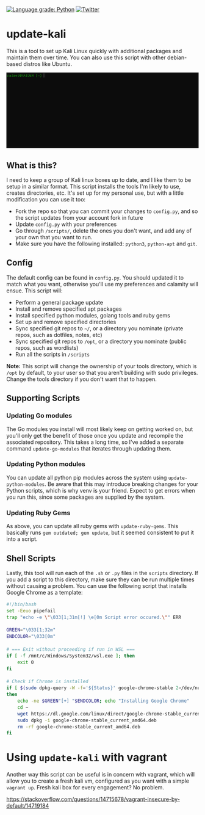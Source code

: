 [![Language grade: Python](https://img.shields.io/lgtm/grade/python/g/rafaelh/update-kali.svg?logo=lgtm&logoWidth=18)](https://lgtm.com/projects/g/rafaelh/update-kali/context:python) [![Twitter](https://img.shields.io/badge/twitter-@rafael_hart-blue.svg)](https://twitter.com/rafael_hart)

# update-kali
This is a tool to set up Kali Linux quickly with additional packages and maintain them over time. You can also use this script with other debian-based distros like Ubuntu.

![Image of update-kali script running](update-kali.gif)

## What is this?
I need to keep a group of Kali linux boxes up to date, and I like them to be setup in a similar format. This script installs the tools I'm likely to use, creates directories, etc. It's set up for my personal use, but with a little modification you can use it too:

* Fork the repo so that you can commit your changes to `config.py`, and so the script updates from your account fork in future
* Update `config.py` with your preferences
* Go through `/scripts/`, delete the ones you don't want, and add any of your own that you want to run.
* Make sure you have the following installed: `python3`, `python-apt` and `git`.

## Config
The default config can be found in `config.py`. You should updated it to match what you want, otherwise you'll use my preferences and calamity will ensue. This script will:

* Perform a general package update
* Install and remove specified apt packages
* Install specified python modules, golang tools and ruby gems
* Set up and remove specified directories
* Sync specified git repos to `~/`, or a directory you nominate (private repos, such as dotfiles, notes, etc)
* Sync specified git repos to `/opt`, or a directory you nominate (public repos, such as wordlists)
* Run all the scripts in `/scripts`

**Note:** This script will change the ownership of your tools directory, which is `/opt` by default, to your user so that you aren't building with sudo privileges. Change the tools directory if you don't want that to happen.

## Supporting Scripts

### Updating Go modules
The Go modules you install will most likely keep on getting worked on, but you'll only get the benefit of those once you update and recompile the associated repository. This takes a long time, so I've added a separate command `update-go-modules` that iterates through updating them.

### Updating Python modules
You can update all python pip modules across the system using `update-python-modules`. Be aware that this may introduce breaking changes for your Python scripts, which is why venv is your friend. Expect to get errors when you run this, since some packages are supplied by the system.

### Updating Ruby Gems
As above, you can update all ruby gems with `update-ruby-gems`. This basically runs `gem outdated; gem update`, but it seemed consistent to put it into a script.

## Shell Scripts
Lastly, this tool will run each of the `.sh` or `.py` files in the `scripts` directory. If you add a script to this directory, make sure they can be run multiple times without causing a problem. You can use the following script that installs Google Chrome as a template:

``` sh
#!/bin/bash
set -Eeuo pipefail
trap "echo -e \"\033[1;31m[!] \e[0m Script error occured.\"" ERR

GREEN="\033[1;32m"
ENDCOLOR="\033[0m"

# === Exit without proceeding if run in WSL ===
if [ -f /mnt/c/Windows/System32/wsl.exe ]; then
    exit 0
fi

# Check if Chrome is installed
if [ $(sudo dpkg-query -W -f='${Status}' google-chrome-stable 2>/dev/null | grep -c "ok installed") -eq 0 ]
then
    echo -ne $GREEN"[+] "$ENDCOLOR; echo "Installing Google Chrome"
    cd ~
    wget https://dl.google.com/linux/direct/google-chrome-stable_current_amd64.deb
    sudo dpkg -i google-chrome-stable_current_amd64.deb
    rm -rf google-chrome-stable_current_amd64.deb
fi
```

# Using `update-kali` with vagrant
Another way this script can be useful is in concern with vagrant, which will allow you to create a fresh kali vm, configured as you want with a simple `vagrant up`. Fresh kali box for every engagement? No problem.

https://stackoverflow.com/questions/14715678/vagrant-insecure-by-default/14719184